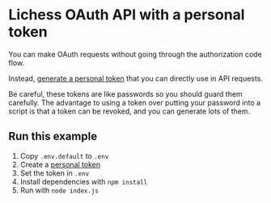# Lichess OAuth API with a personal token

You can make OAuth requests without going through the authorization code flow.

Instead, [generate a personal token](https://lishogi.org/account/oauth/token)
that you can directly use in API requests.

Be careful, these tokens are like passwords so you should guard them carefully.
The advantage to using a token over putting your password into a script is that a token can be revoked,
and you can generate lots of them.

## Run this example

1. Copy `.env.default` to `.env`
2. Create a [personal token](https://lishogi.org/account/oauth/token)
3. Set the token in `.env`
4. Install dependencies with `npm install`
5. Run with `node index.js`
